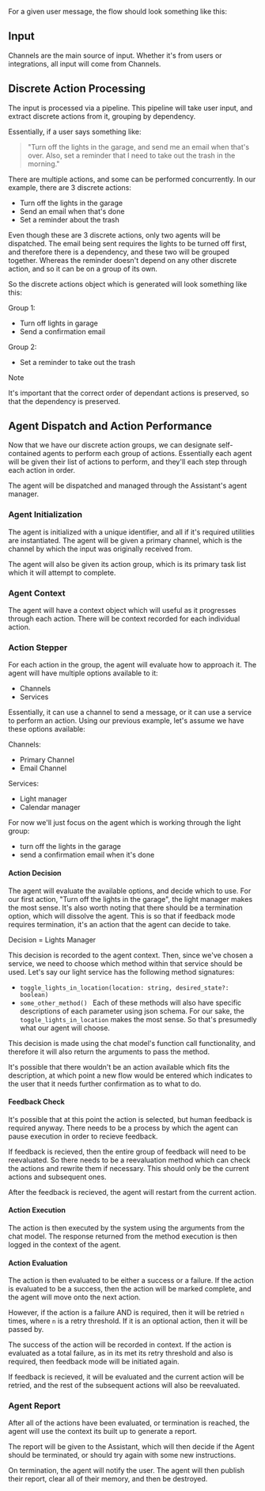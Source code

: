 For a given user message, the flow should look something like this:

## Input

Channels are the main source of input. Whether it's from users or integrations, all input will come from Channels.

## Discrete Action Processing

The input is processed via a pipeline. This pipeline will take user input, and extract discrete actions from it, grouping by dependency.

Essentially, if a user says something like:

> "Turn off the lights in the garage, and send me an email when that's over. Also, set a reminder that I need to take out the trash in the morning."

There are multiple actions, and some can be performed concurrently. In our example, there are 3 discrete actions:

- Turn off the lights in the garage
- Send an email when that's done
- Set a reminder about the trash

Even though these are 3 discrete actions, only two agents will be dispatched. The email being sent requires the lights to be turned off first, and therefore there is a dependency, and these two will be grouped together. Whereas the reminder doesn't depend on any other discrete action, and so it can be on a group of its own.

So the discrete actions object which is generated will look something like this:

Group 1:

- Turn off lights in garage
- Send a confirmation email

Group 2:

- Set a reminder to take out the trash

> [!note]
> It's important that the correct order of dependant actions is preserved, so that the dependency is preserved.

## Agent Dispatch and Action Performance

Now that we have our discrete action groups, we can designate self-contained agents to perform each group of actions. Essentially each agent will be given their list of actions to perform, and they'll each step through each action in order.

The agent will be dispatched and managed through the Assistant's agent manager.

### Agent Initialization

The agent is initialized with a unique identifier, and all if it's required utilities are instantiated. The agent will be given a primary channel, which is the channel by which the input was originally received from.

The agent will also be given its action group, which is its primary task list which it will attempt to complete.

### Agent Context

The agent will have a context object which will useful as it progresses through each action. There will be context recorded for each individual action.

### Action Stepper

For each action in the group, the agent will evaluate how to approach it. The agent will have multiple options available to it:

- Channels
- Services

Essentially, it can use a channel to send a message, or it can use a service to perform an action. Using our previous example, let's assume we have these options available:

Channels:

- Primary Channel
- Email Channel

Services:

- Light manager
- Calendar manager

For now we'll just focus on the agent which is working through the light group:

- turn off the lights in the garage
- send a confirmation email when it's done

#### Action Decision

The agent will evaluate the available options, and decide which to use. For our first action, "Turn off the lights in the garage", the light manager makes the most sense. It's also worth noting that there should be a termination option, which will dissolve the agent. This is so that if feedback mode requires termination, it's an action that the agent can decide to take.

Decision = Lights Manager

This decision is recorded to the agent context. Then, since we've chosen a service, we need to choose which method within that service should be used. Let's say our light service has the following method signatures:

- `toggle_lights_in_location(location: string, desired_state?: boolean)`
- `some_other_method()
`
  Each of these methods will also have specific descriptions of each parameter using json schema. For our sake, the `toggle_lights_in_location` makes the most sense. So that's presumedly what our agent will choose.

This decision is made using the chat model's function call functionality, and therefore it will also return the arguments to pass the method.

It's possible that there wouldn't be an action available which fits the description, at which point a new flow would be entered which indicates to the user that it needs further confirmation as to what to do.

#### Feedback Check

It's possible that at this point the action is selected, but human feedback is required anyway. There needs to be a process by which the agent can pause execution in order to recieve feedback.

If feedback is recieved, then the entire group of feedback will need to be reevaluated. So there needs to be a reevaluation method which can check the actions and rewrite them if necessary. This should only be the current actions and subsequent ones.

After the feedback is recieved, the agent will restart from the current action.

#### Action Execution

The action is then executed by the system using the arguments from the chat model. The response returned from the method execution is then logged in the context of the agent.

#### Action Evaluation

The action is then evaluated to be either a success or a failure. If the action is evaluated to be a success, then the action will be marked complete, and the agent will move onto the next action.

However, if the action is a failure AND is required, then it will be retried `n` times, where `n` is a retry threshold. If it is an optional action, then it will be passed by.

The success of the action will be recorded in context. If the action is evaluated as a total failure, as in its met its retry threshold and also is required, then feedback mode will be initiated again.

If feedback is recieved, it will be evaluated and the current action will be retried, and the rest of the subsequent actions will also be reevaluated.

### Agent Report

After all of the actions have been evaluated, or termination is reached, the agent will use the context its built up to generate a report.

The report will be given to the Assistant, which will then decide if the Agent should be terminated, or should try again with some new instructions.

On termination, the agent will notify the user. The agent will then publish their report, clear all of their memory, and then be destroyed.
